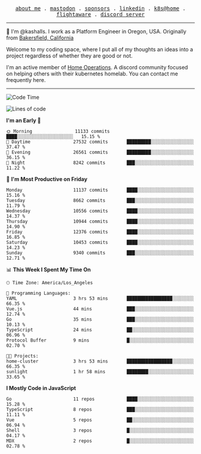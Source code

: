 <p align="center">
  <samp>
    <a href="https://jordanjones.org/">about me</a> .
    <a rel="me" href="https://mastodon.social/@kashall">mastodon</a> .
    <a href="https://github.com/sponsors/kashalls">sponsors</a> .
    <a href="https://linkedin.com/in/jordpjones">linkedin</a> .
    <a href="https://github.com/kashalls/home-cluster">k8s@home</a> .
    <a href="https://flightaware.com/adsb/stats/user/kashalls">flightaware</a> .
    <a href="https://discord.gg/V2WrCfqba9">discord server</a>
  </samp>
</p>

----------------------------------------------------------------

:wave: I'm @kashalls. I work as a Platform Engineer in Oregon, USA. Originally from [Bakersfield, California](https://maps.app.goo.gl/QQMtywTWghpXB6Tu6)

Welcome to my coding space, where I put all of my thoughts an ideas into a project regardless of whether they are good or not.

I'm an active member of [Home Operations](https://discord.gg/home-operations). A discord community focused on helping others with their kubernetes homelab. You can contact me frequently here.

----------------------------------------------------------------
<!--START_SECTION:waka-->
![Code Time](http://img.shields.io/badge/Code%20Time-2%2C451%20hrs%2049%20mins-blue)

![Lines of code](https://img.shields.io/badge/From%20Hello%20World%20I%27ve%20Written-12.0%20million%20lines%20of%20code-blue)

**I'm an Early 🐤** 

```text
🌞 Morning                11133 commits       ████░░░░░░░░░░░░░░░░░░░░░   15.15 % 
🌆 Daytime                27532 commits       █████████░░░░░░░░░░░░░░░░   37.47 % 
🌃 Evening                26561 commits       █████████░░░░░░░░░░░░░░░░   36.15 % 
🌙 Night                  8242 commits        ███░░░░░░░░░░░░░░░░░░░░░░   11.22 % 
```
📅 **I'm Most Productive on Friday** 

```text
Monday                   11137 commits       ████░░░░░░░░░░░░░░░░░░░░░   15.16 % 
Tuesday                  8662 commits        ███░░░░░░░░░░░░░░░░░░░░░░   11.79 % 
Wednesday                10556 commits       ████░░░░░░░░░░░░░░░░░░░░░   14.37 % 
Thursday                 10944 commits       ████░░░░░░░░░░░░░░░░░░░░░   14.90 % 
Friday                   12376 commits       ████░░░░░░░░░░░░░░░░░░░░░   16.85 % 
Saturday                 10453 commits       ████░░░░░░░░░░░░░░░░░░░░░   14.23 % 
Sunday                   9340 commits        ███░░░░░░░░░░░░░░░░░░░░░░   12.71 % 
```


📊 **This Week I Spent My Time On** 

```text
🕑︎ Time Zone: America/Los_Angeles

💬 Programming Languages: 
YAML                     3 hrs 53 mins       █████████████████░░░░░░░░   66.35 % 
Vue.js                   44 mins             ███░░░░░░░░░░░░░░░░░░░░░░   12.74 % 
Go                       35 mins             ███░░░░░░░░░░░░░░░░░░░░░░   10.13 % 
TypeScript               24 mins             ██░░░░░░░░░░░░░░░░░░░░░░░   06.96 % 
Protocol Buffer          9 mins              █░░░░░░░░░░░░░░░░░░░░░░░░   02.70 % 

🐱‍💻 Projects: 
home-cluster             3 hrs 53 mins       █████████████████░░░░░░░░   66.35 % 
sunlight                 1 hr 58 mins        ████████░░░░░░░░░░░░░░░░░   33.65 % 
```

**I Mostly Code in JavaScript** 

```text
Go                       11 repos            ████░░░░░░░░░░░░░░░░░░░░░   15.28 % 
TypeScript               8 repos             ███░░░░░░░░░░░░░░░░░░░░░░   11.11 % 
Vue                      5 repos             ██░░░░░░░░░░░░░░░░░░░░░░░   06.94 % 
Shell                    3 repos             █░░░░░░░░░░░░░░░░░░░░░░░░   04.17 % 
MDX                      2 repos             █░░░░░░░░░░░░░░░░░░░░░░░░   02.78 % 
```




<!--END_SECTION:waka-->

